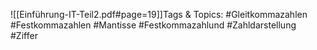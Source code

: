 
![[Einführung-IT-Teil2.pdf#page=19]]Tags & Topics:
   #Gleitkommazahlen
   #Festkommazahlen
   #Mantisse
   #Festkommazahlund
   #Zahldarstellung
   #Ziffer